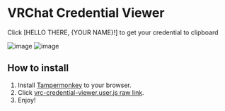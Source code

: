 # VRChat Credential Viewer
Click [HELLO THERE, {YOUR NAME}!] to get your credential to clipboard

![image](https://user-images.githubusercontent.com/11992915/90195985-c3d5e880-de05-11ea-9b3d-9a2a5a5cc0e8.png)
![image](https://user-images.githubusercontent.com/11992915/90195988-c5071580-de05-11ea-82cf-3d36a3fa1cc8.png)


## How to install

1. Install [Tampermonkey](https://www.tampermonkey.net/) to your browser.
1. Click [vrc-credential-viewer.user.js raw link](https://github.com/Yanorei32/VRCCredentialViewer/raw/master/vrc-credential-viewer.user.js).
1. Enjoy!
